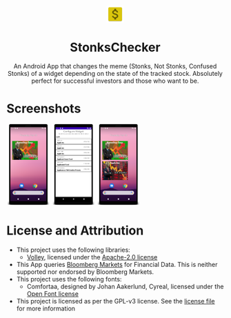 <p align="center">
 <img width="8%" src="/app/src/main/res/mipmap-xxxhdpi/ic_launcher.png" align="center" alt="StonksChecker Logo" />
 <h1 align="center">StonksChecker</h1>
 <p align="center">An Android App that changes the meme (Stonks, Not Stonks, Confused Stonks) of a widget depending on the state of the tracked stock. Absolutely perfect for successful investors and those who want to be.</p>
</p>

# Screenshots
<img src="/project-screenshots/widget_homescreen.png" width="20%"> <img src="/project-screenshots/widget_configuration.png" width="20%"> <img src="/project-screenshots/widget_homescreen_multiple.png" width="20%"> 

# License and Attribution
- This project uses the following libraries:
  - <a href="https://github.com/google/volley">Volley</a>, licensed under the <a href="https://choosealicense.com/licenses/apache-2.0/">Apache-2.0 license</a>
- This App queries <a href="https://www.bloomberg.com/markets">Bloomberg Markets</a> for Financial Data. This is neither supported nor endorsed by Bloomberg Markets.
- This project uses the following fonts:
  - Comfortaa, designed by Johan Aakerlund, Cyreal, licensed under the <a href="https://scripts.sil.org/cms/scripts/page.php?site_id=nrsi&id=OFL">Open Font license</a>
- This project is licensed as per the GPL-v3 license. See the <a href="LICENSE">license file</a> for more information
